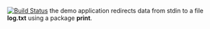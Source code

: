 [![Build Status](https://travis-ci.org/mikaelkg/lab13.svg?branch=master)](https://travis-ci.org/mikaelkg/lab13)
the demo application redirects data from stdin to a file **log.txt** using a package **print**.
